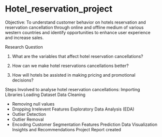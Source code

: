 # Hotel_reservation_project
Objective: To understand customer behavior on hotels reservation and reservation cancellation through online and offline medium of various western countries and identify opportunities to enhance user experience and increase sales.


Research Question 

1. What are the variables that affect hotel reservation cancellations? 

2. How can we make hotel reservations cancellations better? 

3. How will hotels be assisted in making pricing and promotional decisions? 



Steps Involved to analyse hotel reservation cancellations:
 Importing Libraries
 Loading Dataset
 Data Cleaning
   * Removing null values
   * Dropping Irrelevent Features
 Exploratory Data Analysis (EDA)
   * Outlier Detection
   * Outlier Removal
   * Encoding
 Customer Segmentation
 Features Prediction
 Data Visualization
 Insights and Recommendations
 Project Report created
